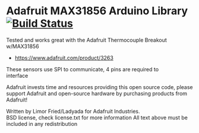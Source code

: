 # Adafruit MAX31856 Arduino Library  [![Build Status](https://travis-ci.org/adafruit/Adafruit_MAX31856.svg?branch=master)](https://travis-ci.org/adafruit/Adafruit_MAX31856)

Tested and works great with the Adafruit Thermocouple Breakout w/MAX31856
    
   * https://www.adafruit.com/product/3263

These sensors use SPI to communicate, 4 pins are required to  
interface

Adafruit invests time and resources providing this open source code, 
please support Adafruit and open-source hardware by purchasing 
products from Adafruit!

Written by Limor Fried/Ladyada  for Adafruit Industries.  
BSD license, check license.txt for more information
All text above must be included in any redistribution
